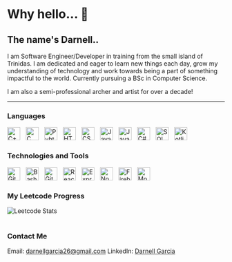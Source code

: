 # Why hello... 👋

## The name's Darnell..

I am Software Engineer/Developer in training from the small island of Trinidas. I am dedicated and eager to learn new things each day, grow my understanding of technology and work towards being a part of something impactful to the world. Currently pursuing a BSc in Computer Science.

I am also a semi-professional archer and artist for over a decade!

---

### Languages

<img align="left" alt="C++" width="30px" style="padding-right:10px" src="https://cdn.jsdelivr.net/gh/devicons/devicon/icons/cplusplus/cplusplus-original.svg">
<img align="left" alt="C" width="30px" style="padding-right:10px" src="https://cdn.jsdelivr.net/gh/devicons/devicon/icons/c/c-original.svg">
<img align="left" alt="Pyhton" width="30px" style="padding-right:10px" src="https://cdn.jsdelivr.net/gh/devicons/devicon/icons/python/python-original.svg">
<img align="left" alt="HTML" width="30px" style="padding-right:10px" src="https://cdn.jsdelivr.net/gh/devicons/devicon/icons/html5/html5-original.svg">
<img align="left" alt="CSS" width="30px" style="padding-right:10px" src="https://cdn.jsdelivr.net/gh/devicons/devicon/icons/css3/css3-original.svg">
<img align="left" alt="JavaScript" width="30px" style="padding-right:10px" src="https://cdn.jsdelivr.net/gh/devicons/devicon/icons/javascript/javascript-original.svg">
<img align="left" alt="Java" width="30px" style="padding-right:10px" src="https://cdn.jsdelivr.net/gh/devicons/devicon/icons/java/java-original.svg">
<img align="left" alt="C#" width="30px" style="padding-right:10px" src="https://cdn.jsdelivr.net/gh/devicons/devicon/icons/csharp/csharp-original.svg">
<img align="left" alt="SQL" width="30px" style="padding-right:10px" src="https://cdn.jsdelivr.net/gh/devicons/devicon/icons/cplusplus/cplusplus-original.svg">
<img align="left" alt="Kotlin" width="30px" style="padding-right:10px" src="https://cdn.jsdelivr.net/gh/devicons/devicon/icons/kotlin/kotlin-original.svg">
<br/>

#

### Technologies and Tools

<img align="left" alt="Git" width="30px" style="padding-right:10px" src="https://cdn.jsdelivr.net/gh/devicons/devicon/icons/git/git-original.svg">
<img align="left" alt="Bash" width="30px" style="padding-right:10px" src="https://cdn.jsdelivr.net/gh/devicons/devicon/icons/bash/bash-original.svg">
<img align="left" alt="GitHub" width="30px" style="padding-right:10px" src="https://cdn.jsdelivr.net/gh/devicons/devicon/icons/github/github-original.svg">
<img align="left" alt="React" width="30px" style="padding-right:10px" src="https://cdn.jsdelivr.net/gh/devicons/devicon/icons/react/react-original.svg">
<img align="left" alt="Express" width="30px" style="padding-right:10px" src="https://cdn.jsdelivr.net/gh/devicons/devicon/icons/express/express-original.svg">
<img align="left" alt="Nodejs" width="30px" style="padding-right:10px" src="https://cdn.jsdelivr.net/gh/devicons/devicon/icons/nodejs/nodejs-original.svg">
<img align="left" alt="Firebase" width="30px" style="padding-right:10px" src="https://cdn.jsdelivr.net/gh/devicons/devicon/icons/firebase/firebase-plain.svg">
<img align="left" alt="MongoDB" width="30px" style="padding-right:10px" src="https://cdn.jsdelivr.net/gh/devicons/devicon/icons/mongodb/mongodb-original.svg">
<br/>

#

### My Leetcode Progress

![Leetcode Stats](https://leetcard.jacoblin.cool/charisyt26)

#

### Contact Me

Email: darnellgarcia26@gmail.com
LinkedIn: <a href="https://www.linkedin.com/in/darnell-garcia/">Darnell Garcia</a>